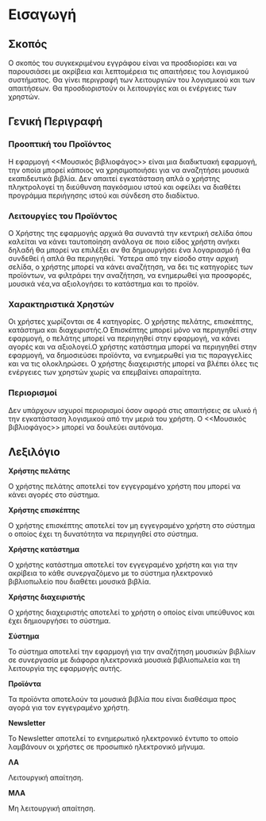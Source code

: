 # Εισαγωγή

## Σκοπός

Ο σκοπός του συγκεκριμένου εγγράφου είναι να προσδιορίσει και να παρουσιάσει με ακρίβεια και λεπτομέρεια τις απαιτήσεις του λογισμικού συστήματος. Θα γίνει περιγραφή των λειτουργιών του λογισμικού και των απαιτήσεων. Θα προσδιοριστούν οι λειτουργίες και οι ενέργειες των χρηστών. 

## Γενική Περιγραφή

### Προοπτική του Προϊόντος

Η εφαρμογή <<Μουσικός βιβλιοφάγος>> είναι μια διαδικτυακή εφαρμογή, την οποία μπορεί κάποιος να χρησιμοποιήσει για να αναζητήσει μουσικά εκαπιδευτικά βιβλία. Δεν απαιτεί  εγκατάσταση απλά ο χρήστης πληκτρολογεί τη διεύθυνση παγκόσμιου ιστού και οφείλει να διαθέτει προγράμμα περιήγησης ιστού και σύνδεση στο διαδίκτυο.

### Λειτουργίες του Προϊόντος

Ο Χρήστης της εφαρμογής αρχικά θα συναντά την κεντρική σελίδα όπου καλείται να κάνει ταυτοποίηση ανάλογα σε ποιο είδος χρήστη ανήκει δηλαδή θα μπορεί να επιλέξει αν θα δημιουργήσει ένα λογαριασμό ή θα συνδεθεί ή απλά θα  περιηγηθεί. Ύστερα από την είσοδο στην αρχική σελίδα, ο χρήστης μπορεί να κάνει αναζήτηση, να δει τις κατηγορίες των προϊόντων, να φιλτράρει την αναζήτηση, να ενημερωθεί για προσφορές, μουσικά νέα,να αξιολογήσει το κατάστημα και το προϊόν.

### Χαρακτηριστικά Χρηστών 

Οι χρήστες χωρίζονται σε 4 κατηγορίες. Ο χρήστης πελάτης, επισκέπτης, κατάστημα και διαχειριστής.Ο Επισκέπτης μπορεί μόνο να περιηγηθεί στην εφαρμογή, ο πελάτης μπορεί να περιηγηθεί στην εφαρμογή, να κάνει αγορές και να αξιολογεί.Ο χρήστης κατάστημα μπορεί να περιηγηθεί στην εφαρμογή, να δημοσιεύσει προϊόντα, να ενημερωθεί για τις παραγγελίες και να τις ολοκληρώσει. Ο χρήστης διαχειριστής μπορεί να βλέπει όλες τις ενέργειες των χρηστών χωρίς να επεμβαίνει απαραίτητα. 

### Περιορισμοί

Δεν υπάρχουν ισχυροί περιορισμοί όσον αφορά στις απαιτήσεις σε υλικό ή την εγκατάσταση λογισμικού από την μεριά του χρήστη. Ο <<Μουσικός βιβλιοφάγος>> μπορεί να δουλεύει αυτόνομα.

## Λεξιλόγιο

**Χρήστης πελάτης**

Ο χρήστης πελάτης αποτελεί τον εγγεγραμένο χρήστη που μπορεί να κάνει αγορές στο σύστημα.

**Χρήστης επισκέπτης**

Ο χρήστης επισκέπτης αποτελεί τον μη εγγεγραμένο χρήστη στο σύστημα ο οποίος έχει τη δυνατότητα να περιηγηθεί στο σύστημα.

**Χρήστης κατάστημα**

Ο χρήστης κατάστημα αποτελεί τον εγγεγραμένο χρήστη και για την ακρίβεια το κάθε συνεργαζόμενο με το σύστημα ηλεκτρονικό βιβλιοπωλείο που διαθέτει μουσικά βιβλία.

**Χρήστης διαχειριστής**

Ο χρήστης διαχειριστής αποτελεί το χρήστη ο οποίος είναι υπεύθυνος και έχει δημιουργήσει το σύστημα.

**Σύστημα**

Το σύστημα αποτελεί την εφαρμογή για την αναζήτηση μουσικών βιβλίων σε συνεργασία με διάφορα ηλεκτρονικά μουσικά βιβλιοπωλεία και τη λειτουργία της εφαρμογής αυτής.

**Προϊόντα**

Τα προϊόντα αποτελούν τα μουσικά βιβλία που είναι διαθέσιμα προς αγορά για τον εγγεγραμένο χρήστη.

**Νewsletter**

To Newsletter αποτελεί το ενημερωτικό ηλεκτρονικό έντυπο το οποίο λαμβάνουν οι χρήστες σε προσωπικό ηλεκτρονικό μήνυμα.

**ΛΑ**

Λειτουργική απαίτηση.

**ΜΛΑ**

Μη λειτουργική απαίτηση.
